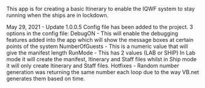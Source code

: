 ﻿This app is for creating a basic Itinerary to enable the IQWF system to stay running when the ships are in lockdown.

May 29, 2021 - Update 1.0.0.5
Config file has been added to the project.
    3 options in the config file:
        DebugON - This will enable the debugging features added into the app which will show the message boxes at certain points of the system
        NumberOfGuests - This is a numeric value that will give the manifest length
        RunMode - This has 2 values (LAB or SHIP) In Lab mode it will create the manifest, Itinerary and Staff files whilst in Ship mode it will only create Itinerary and Staff files.
    Hotfixes -
        Random number generation was returning the same number each loop due to the way VB.net generates them based on time. 